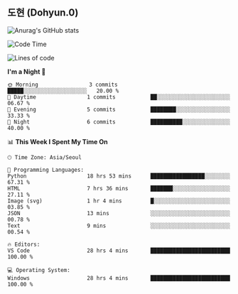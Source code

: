 ## 도현 (Dohyun.0)
![Anurag's GitHub stats](https://github-readme-stats.vercel.app/api?username=dohyun-0&theme=dark&show_icons=true)
<!--START_SECTION:waka-->
![Code Time](http://img.shields.io/badge/Code%20Time-124%20hrs%2056%20mins-blue)

![Lines of code](https://img.shields.io/badge/From%20Hello%20World%20I%27ve%20Written-6.3%20thousand%20lines%20of%20code-blue)

**I'm a Night 🦉** 

```text
🌞 Morning                3 commits           █████░░░░░░░░░░░░░░░░░░░░   20.00 % 
🌆 Daytime                1 commits           ██░░░░░░░░░░░░░░░░░░░░░░░   06.67 % 
🌃 Evening                5 commits           ████████░░░░░░░░░░░░░░░░░   33.33 % 
🌙 Night                  6 commits           ██████████░░░░░░░░░░░░░░░   40.00 % 
```


📊 **This Week I Spent My Time On** 

```text
🕑︎ Time Zone: Asia/Seoul

💬 Programming Languages: 
Python                   18 hrs 53 mins      █████████████████░░░░░░░░   67.31 % 
HTML                     7 hrs 36 mins       ███████░░░░░░░░░░░░░░░░░░   27.11 % 
Image (svg)              1 hr 4 mins         █░░░░░░░░░░░░░░░░░░░░░░░░   03.85 % 
JSON                     13 mins             ░░░░░░░░░░░░░░░░░░░░░░░░░   00.78 % 
Text                     9 mins              ░░░░░░░░░░░░░░░░░░░░░░░░░   00.54 % 

🔥 Editors: 
VS Code                  28 hrs 4 mins       █████████████████████████   100.00 % 

💻 Operating System: 
Windows                  28 hrs 4 mins       █████████████████████████   100.00 % 
```


<!--END_SECTION:waka-->
